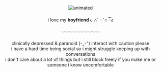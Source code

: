 <p align="center">
<img src="https://files.catbox.moe/fnvdhx.gif" alt="animated" />
</p>
<p align="center">
i love my <b>boyfriend</b> ૮ ∩´ ᵕ `∩ ྀིა 
<br>
𓎠𓎠𓎠𓎠𓎠𓎠𓎠𓎠𓎠𓎠
<br>
<br>
clinically depressed & paranoid (⁠-_-") interact with caution please
<br>
i have a hard time being social so i might struggle keeping up with conversations  
<br>
i don't care about a lot of things but i still block freely if you make me or someone i know uncomfortable
</p>
